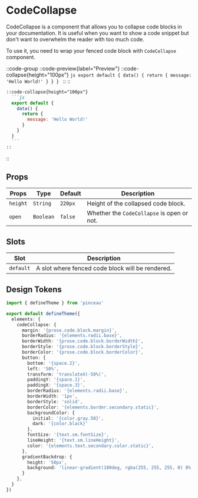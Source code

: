 # CodeCollapse

CodeCollapse is a component that allows you to collapse code blocks in your documentation. It is useful when you want to show a code snippet but don't want to overwhelm the reader with too much code. 

To use it, you need to wrap your fenced code block with `CodeCollapse` component.

::code-group
  ::code-preview{label="Preview"}
    ::code-collapse{height="100px"}
    ```js
    export default {
      data() {
        return {
          message: 'Hello World!'
        }
      }
    }
    ```
    ::
  ::

  ```md [MDC]
  ::code-collapse{height="100px"}
    ```js
    export default {
      data() {
        return {
          message: 'Hello World!'
        }
      }
    }
    ```
  ::
  ```
::

## Props

| Props | Type | Default | Description |
| --------- | -------- | ----------- | --------------- |
| `height`   | `String` | `220px`      | Height of the collapsed code block. |
| `open` | `Boolean` | `false` | Whether the `CodeCollapse` is open or not. |

## Slots

| Slot | Description |
| -------- | --------------- |
| `default` | A slot where fenced code block will be rendered. |

## Design Tokens

```ts [tokens.config.ts]
import { defineTheme } from 'pinceau'

export default defineTheme({
  elements: {
    codeCollapse: {
      margin: '{prose.code.block.margin}',
      borderRadius: '{elements.radii.base}', 
      borderWidth: '{prose.code.block.borderWidth}', 
      borderStyle: '{prose.code.block.borderStyle}', 
      borderColor: '{prose.code.block.borderColor}',
      button: {
        bottom: '{space.2}', 
        left: '50%', 
        transform: 'translateX(-50%)',
        paddingY: '{space.1}',
        paddingX: '{space.3}',
        borderRadius: '{elements.radii.base}',
        borderWidth: '1px',
        borderStyle: 'solid',
        borderColor: '{elements.border.secondary.static}',
        backgroundColor: {
          initial: '{color.gray.50}',
          dark: '{color.black}'
        },
        fontSize: '{text.sm.fontSize}', 
        lineHeight: '{text.sm.lineHeight}',
        color: '{elements.text.secondary.color.static}',
      },
      gradientBackdrop: {
        height: '50px',
        background: 'linear-gradient(180deg, rgba(255, 255, 255, 0) 0%, {prose.code.block.backgroundColor} 100%)',
      }
    },
  }
})
```